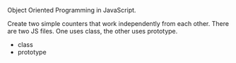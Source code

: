 Object Oriented Programming in JavaScript.

Create two simple counters that work independently from each other. There are two JS files. One uses class, the other uses prototype.

- class
- prototype

